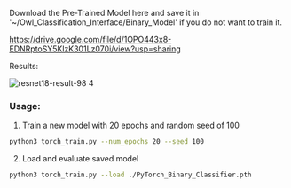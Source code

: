 Download the Pre-Trained Model here and save it in '~/Owl_Classification_Interface/Binary_Model' if you do not want to train it. 

https://drive.google.com/file/d/1OPO443x8-EDNRptoSY5KlzK301Lz070i/view?usp=sharing

Results:

![resnet18-result-98 4](https://user-images.githubusercontent.com/49630480/135965211-28a50c75-71e9-4548-8d7f-3de03c2fcb7c.png)

### Usage:
1. Train a new model with 20 epochs and random seed of 100
```bash
python3 torch_train.py --num_epochs 20 --seed 100
```

2. Load and evaluate saved model
```bash
python3 torch_train.py --load ./PyTorch_Binary_Classifier.pth
```